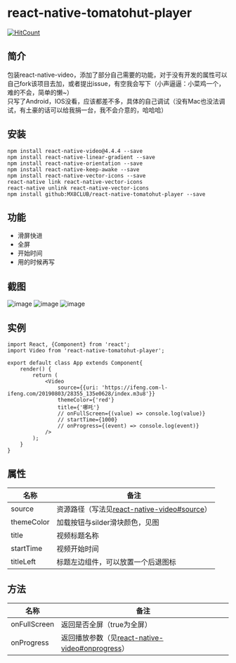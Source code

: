 # react-native-tomatohut-player
[![HitCount](http://hits.dwyl.io/MX8CLUB/react-native-tomatohut-player.svg)](http://hits.dwyl.io/MX8CLUB/react-native-tomatohut-player)
## 简介
包装react-native-video，添加了部分自己需要的功能，对于没有开发的属性可以自己fork该项目去加，或者提出issue，有空我会写下（小声逼逼：小菜鸡一个，难的不会，简单的懒~）  
只写了Android，IOS没看，应该都差不多，具体的自己调试（没有Mac也没法调试，有土豪的话可以给我捐一台，我不会介意的，哈哈哈）
## 安装
```
npm install react-native-video@4.4.4 --save
npm install react-native-linear-gradient --save
npm install react-native-orientation --save
npm install react-native-keep-awake --save
npm install react-native-vector-icons --save
react-native link react-native-vector-icons
react-native unlink react-native-vector-icons
npm install github:MX8CLUB/react-native-tomatohut-player --save
```
## 功能

- 滑屏快进
- 全屏
- 开始时间
- 用的时候再写

## 截图
![image](https://raw.githubusercontent.com/MX8CLUB/react-native-tomatohut-player/master/screenshot/1.png)
![image](https://raw.githubusercontent.com/MX8CLUB/react-native-tomatohut-player/master/screenshot/2.png)
![image](https://raw.githubusercontent.com/MX8CLUB/react-native-tomatohut-player/master/screenshot/3.png)

## 实例
```
import React, {Component} from 'react';
import Video from 'react-native-tomatohut-player';

export default class App extends Component{
    render() {
        return (
            <Video
                source={{uri: 'https://ifeng.com-l-ifeng.com/20190803/28355_135e0628/index.m3u8'}}
                themeColor={'red'}
                title={'哪吒'}
                // onFullScreen={(value) => console.log(value)}
                // startTime={1000}
                // onProgress={(event) => console.log(event)}
            />
        );
    }
}

```

## 属性
| 名称  | 备注 |
|---|---|
|source|资源路径（写法见[react-native-video#source]('https://github.com/react-native-community/react-native-video#source')）|
|themeColor|加载按钮与silder滑块颜色，见图|
|title|视频标题名称|
|startTime|视频开始时间|
|titleLeft|标题左边组件，可以放置一个后退图标|

## 方法
| 名称  | 备注 |
|---|---|
|onFullScreen|返回是否全屏（true为全屏）|
|onProgress|返回播放参数（见[react-native-video#onprogress]('https://github.com/react-native-community/react-native-video#onprogress')）|
